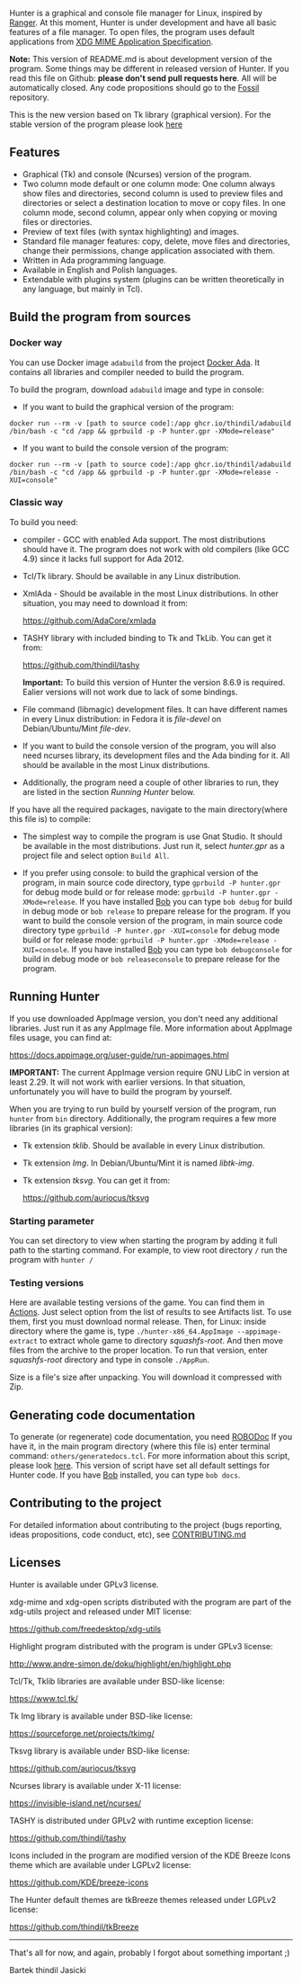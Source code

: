 Hunter is a graphical and console file manager for Linux, inspired by [Ranger](https://ranger.github.io/).
At this moment, Hunter is under development and have all basic features
of a file manager. To open files, the program uses default applications
from [XDG MIME Application Specification](https://specifications.freedesktop.org/mime-apps-spec/mime-apps-spec-latest.html).

**Note:** This version of README.md is about development version of the
program. Some things may be different in released version of Hunter.
If you read this file on Github: **please don't send pull requests here**.
All will be automatically closed. Any code propositions should go to
the [Fossil](https://www.laeran.pl/repositories/hunter) repository.

This is the new version based on Tk library (graphical version). For the stable
version of the program please look [here](https://github.com/thindil/hunter/tree/origin/master)

## Features

* Graphical (Tk) and console (Ncurses) version of the program.
* Two column mode default or one column mode: One column always show files
  and directories, second column is used to preview files and directories
  or select a destination location to move or copy files. In one column
  mode, second column, appear only when copying or moving files or directories.
* Preview of text files (with syntax highlighting) and images.
* Standard file manager features: copy, delete, move files and directories,
  change their permissions, change application associated with them.
* Written in Ada programming language.
* Available in English and Polish languages.
* Extendable with plugins system (plugins can be written theoretically in any
  language, but mainly in Tcl).

## Build the program from sources

### Docker way

You can use Docker image `adabuild` from the project [Docker Ada](https://www.laeran.pl/repositories/dockerada).
It contains all libraries and compiler needed to build the program.

To build the program, download `adabuild` image and type in console:

* If you want to build the graphical version of the program:

`docker run --rm -v [path to source code]:/app ghcr.io/thindil/adabuild /bin/bash -c "cd /app && gprbuild -p -P hunter.gpr -XMode=release"`

* If you want to build the console version of the program:

`docker run --rm -v [path to source code]:/app ghcr.io/thindil/adabuild /bin/bash -c "cd /app && gprbuild -p -P hunter.gpr -XMode=release -XUI=console"`

### Classic way

To build you need:

* compiler - GCC with enabled Ada support. The most distributions should have
  it. The program does not work with old compilers (like GCC 4.9) since it
  lacks full support for Ada 2012.

* Tcl/Tk library. Should be available in any Linux distribution.

* XmlAda - Should be available in the most Linux distributions. In other
  situation, you may need to download it from:

  https://github.com/AdaCore/xmlada

* TASHY library with included binding to Tk and TkLib. You can get it from:

   https://github.com/thindil/tashy

   **Important:** To build this version of Hunter the version 8.6.9 is
   required. Ealier versions will not work due to lack of some bindings.

* File command (libmagic) development files. It can have different names in
  every Linux distribution: in Fedora it is *file-devel* on Debian/Ubuntu/Mint
  *file-dev*.

* If you want to build the console version of the program, you will also need
  ncurses library, its development files and the Ada binding for it. All
  should be available in the most Linux distributions.

* Additionally, the program need a couple of other libraries to run, they are
  listed in the section *Running Hunter* below.

If you have all the required packages, navigate to the main directory(where
this file is) to compile:

* The simplest way to compile the program is use Gnat Studio. It should be
  available in the most distributions. Just run it, select *hunter.gpr* as a
  project file and select option `Build All`.

* If you prefer using console: to build the graphical version of the program,
  in main source code directory, type `gprbuild -P hunter.gpr` for debug mode
  build or for release mode: `gprbuild -P hunter.gpr -XMode=release`. If you
  have installed [Bob](https://github.com/thindil/bob) you can type `bob debug`
  for build in debug mode or `bob release` to prepare release for the program.
  If you want to build the console version of the program, in main source code
  directory type `gprbuild -P hunter.gpr -XUI=console` for debug mode build or
  for release mode: `gprbuild -P hunter.gpr -XMode=release -XUI=console`. If
  you have installed [Bob](https://github.com/thindil/bob) you can type
  `bob debugconsole` for build in debug mode or `bob releaseconsole` to prepare
  release for the program.

## Running Hunter

If you use downloaded AppImage version, you don't need any additional
libraries. Just run it as any AppImage file. More information about AppImage
files usage, you can find at:

https://docs.appimage.org/user-guide/run-appimages.html

**IMPORTANT:** The current AppImage version require GNU LibC in version at
least 2.29. It will not work with earlier versions. In that situation,
unfortunately you will have to build the program by yourself.

When you are trying to run build by yourself version of the program, run
`hunter` from `bin` directory. Additionally, the program requires a few
more libraries (in its graphical version):

* Tk extension *tklib*. Should be available in every Linux distribution.

* Tk extension *Img*. In Debian/Ubuntu/Mint it is named *libtk-img*.

* Tk extension *tksvg*. You can get it from:

   https://github.com/auriocus/tksvg


### Starting parameter

You can set directory to view when starting the program by adding it full path
to the starting command. For example, to view root directory `/` run the
program with `hunter /`

### Testing versions

Here are available testing versions of the game. You can find them
in [Actions](https://github.com/thindil/hunter/actions?query=workflow%3A"Continuous+Integration").
Just select option from the list of results to see Artifacts list.
To use them, first you must download normal release. Then, for Linux: inside
directory where the game is, type `./hunter-x86_64.AppImage --appimage-extract`
to extract whole game to directory *squashfs-root*. And then move files
from the archive to the proper location. To run that version, enter
*squashfs-root* directory and type in console `./AppRun`.

Size is a file's size after unpacking. You will download it compressed with
Zip.

## Generating code documentation

To generate (or regenerate) code documentation, you need [ROBODoc](https://rfsber.home.xs4all.nl/Robo/)
If you have it, in the main program directory (where this file is) enter
terminal command: `others/generatedocs.tcl`. For more information about this
script, please look [here](https://github.com/thindil/roboada#generatedocspy). This
version of script have set all default settings for Hunter code. If you have
[Bob](https://github.com/thindil/bob) installed, you can type `bob docs`.

## Contributing to the project
For detailed information about contributing to the project (bugs reporting,
ideas propositions, code conduct, etc), see [CONTRIBUTING.md](CONTRIBUTING.md)

## Licenses
Hunter is available under GPLv3 license.

xdg-mime and xdg-open scripts distributed with the program are part of the
xdg-utils project and released under MIT license:

https://github.com/freedesktop/xdg-utils

Highlight program distributed with the program is under GPLv3 license:

http://www.andre-simon.de/doku/highlight/en/highlight.php

Tcl/Tk, Tklib libraries are available under BSD-like license:

https://www.tcl.tk/

Tk Img library is available under BSD-like license:

https://sourceforge.net/projects/tkimg/

Tksvg library is available under BSD-like license:

https://github.com/auriocus/tksvg

Ncurses library is available under X-11 license:

https://invisible-island.net/ncurses/

TASHY is distributed under GPLv2 with runtime exception license:

https://github.com/thindil/tashy

Icons included in the program are modified version of the KDE Breeze Icons
theme which are available under LGPLv2 license:

https://github.com/KDE/breeze-icons

The Hunter default themes are tkBreeze themes released under LGPLv2 license:

https://github.com/thindil/tkBreeze

----

That's all for now, and again, probably I forgot about something important ;)

Bartek thindil Jasicki
